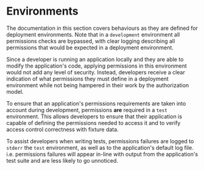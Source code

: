 # Environments

The documentation in this section covers behaviours as they are defined for deployment environments. Note that in a `development` environment all permissions checks are bypassed, with clear logging describing all permissions that would be expected in a deployment environment.

Since a developer is running an application locally and they are able to modify the application's code, applying permissions in this environment would not add any level of security. Instead, developers receive a clear indication of what permissions they must define in a deployment environment while not being hampered in their work by the authorization model.

To ensure that an application's permissions requirements are taken into account during development, permissions **are** required in a `test` environment. This allows developers to ensure that their application is capable of defining the permissions needed to access it and to verify access control correctness with fixture data.

To assist developers when writing tests, permissions failures are logged to `stderr` the `test` environment, as well as to the application's default log file. i.e. permissions failures will appear in-line with output from the application's test suite and are less likely to go unnoticed.
